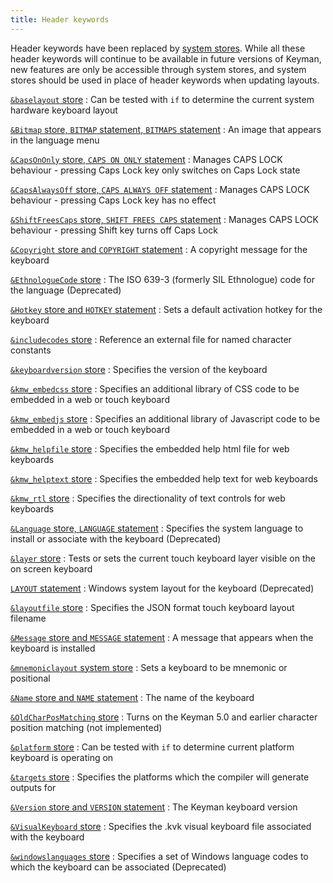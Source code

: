 ```yaml
---
title: Header keywords
---
```


Header keywords have been replaced by [system
stores](stores). While all these header keywords will
continue to be available in future versions of Keyman, new features are
only be accessible through system stores, and system stores should be
used in place of header keywords when updating layouts.

[`&baselayout` store](../reference/baselayout)
:   Can be tested with `if` to determine the current system hardware
    keyboard layout

[`&Bitmap` store, `BITMAP` statement, `BITMAPS` statement](../reference/bitmap)
:   An image that appears in the language menu

[`&CapsOnOnly` store, `CAPS ON ONLY` statement](../reference/caps)
:   Manages CAPS LOCK behaviour - pressing Caps Lock key only switches
    on Caps Lock state

[`&CapsAlwaysOff` store, `CAPS ALWAYS OFF` statement](../reference/caps)
:   Manages CAPS LOCK behaviour - pressing Caps Lock key has no effect

[`&ShiftFreesCaps` store, `SHIFT FREES CAPS` statement](../reference/caps)
:   Manages CAPS LOCK behaviour - pressing Shift key turns off Caps Lock

[`&Copyright` store and `COPYRIGHT` statement](../reference/copyright)
:   A copyright message for the keyboard

[`&EthnologueCode` store](../reference/ethnologuecode)
:   The ISO 639-3 (formerly SIL Ethnologue) code for the language
    (Deprecated)

[`&Hotkey` store and `HOTKEY` statement](../reference/hotkey)
:   Sets a default activation hotkey for the keyboard

[`&includecodes` store](../reference/includecodes)
:   Reference an external file for named character constants

[`&keyboardversion` store](../reference/keyboardversion)
:   Specifies the version of the keyboard

[`&kmw_embedcss` store](../reference/kmw_embedcss)
:   Specifies an additional library of CSS code to be embedded in a web
    or touch keyboard

[`&kmw_embedjs` store](../reference/kmw_embedjs)
:   Specifies an additional library of Javascript code to be embedded in
    a web or touch keyboard

[`&kmw_helpfile` store](../reference/kmw_helpfile)
:   Specifies the embedded help html file for web keyboards

[`&kmw_helptext` store](../reference/kmw_helptext)
:   Specifies the embedded help text for web keyboards

[`&kmw_rtl` store](../reference/kmw_rtl)
:   Specifies the directionality of text controls for web keyboards

[`&Language` store, `LANGUAGE` statement](../reference/language)
:   Specifies the system language to install or associate with the
    keyboard (Deprecated)

[`&layer` store](../reference/layer)
:   Tests or sets the current touch keyboard layer visible on the on
    screen keyboard

[`LAYOUT` statement](../reference/layout)
:   Windows system layout for the keyboard (Deprecated)

[`&layoutfile` store](../reference/layoutfile)
:   Specifies the JSON format touch keyboard layout filename

[`&Message` store and `MESSAGE` statement](../reference/message)
:   A message that appears when the keyboard is installed

[`&mnemoniclayout` system store](../reference/mnemoniclayout)
:   Sets a keyboard to be mnemonic or positional

[`&Name` store and `NAME` statement](../reference/name)
:   The name of the keyboard

[`&OldCharPosMatching` store](../reference/oldcharposmatching)
:   Turns on the Keyman 5.0 and earlier character position matching (not
    implemented)

[`&platform` store](../reference/platform)
:   Can be tested with `if` to determine current platform keyboard is
    operating on

[`&targets` store](../reference/targets)
:   Specifies the platforms which the compiler will generate outputs for

[`&Version` store and `VERSION` statement](../reference/version)
:   The Keyman keyboard version

[`&VisualKeyboard` store](../reference/visualkeyboard)
:   Specifies the .kvk visual keyboard file associated with the keyboard

[`&windowslanguages` store](../reference/windowslanguages)
:   Specifies a set of Windows language codes to which the keyboard can
    be associated (Deprecated)
